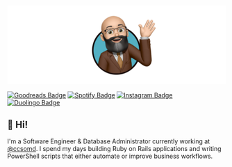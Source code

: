 <img src="profile.png" alt="Lehi Sanchez"/>

[![Goodreads Badge](https://img.shields.io/badge/Goodreads-372213?logo=goodreads&logoColor=fff&style=flat-square)](https://www.goodreads.com/lehi)
[![Spotify Badge](https://img.shields.io/badge/Spotify-1DB954?logo=spotify&logoColor=fff&style=flat-square)](https://open.spotify.com/user/lehisanchez?si=329562d9c13e4c6f)
[![Instagram Badge](https://img.shields.io/badge/Instagram-E4405F?logo=instagram&logoColor=fff&style=flat-square)](https://www.instagram.com/lehisanchez/)
[![Duolingo Badge](https://img.shields.io/badge/Duolingo-58CC02?logo=duolingo&logoColor=fff&style=flat-square)](https://www.duolingo.com/profile/LS2083)

## 👋 Hi!

I'm a Software Engineer & Database Administrator currently working at [@ccsomd](https://github.com/ccsomd). I spend my days building Ruby on Rails applications and writing PowerShell scripts that either automate or improve business workflows.

<!--
**lehisanchez/lehisanchez** is a ✨ _special_ ✨ repository because its `README.md` (this file) appears on your GitHub profile.

Here are some ideas to get you started:

- 🔭 I’m currently working on ...
- 🌱 I’m currently learning ...
- 👯 I’m looking to collaborate on ...
- 🤔 I’m looking for help with ...
- 💬 Ask me about ...
- 📫 How to reach me: ...
- 😄 Pronouns: ...
- ⚡ Fun fact: ...
-->
